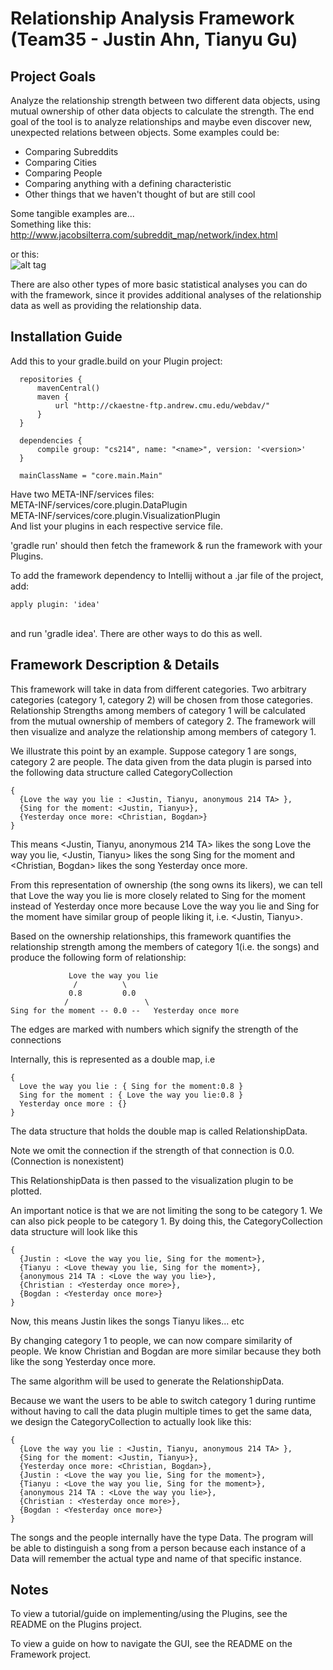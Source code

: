 # Relationship Analysis Framework <br /> (Team35 - Justin Ahn, Tianyu Gu)

## Project Goals
Analyze the relationship strength between two different data objects, using mutual ownership of other data objects 
to calculate the strength.
The end goal of the tool is to analyze relationships and maybe even discover new, unexpected relations between objects.
Some examples could be: 
* Comparing Subreddits
* Comparing Cities
* Comparing People
* Comparing anything with a defining characteristic
* Other things that we haven't thought of but are still cool

Some tangible examples are...<br />
Something like this: http://www.jacobsilterra.com/subreddit_map/network/index.html

or this: <br /> ![alt tag](http://www.seilevel.com/requirements/wp-content/uploads/2015/02/1-Alluvial-Diagram-Ex..png)

There are also other types of more basic statistical analyses you can do with the framework, since it provides additional analyses
of the relationship data as well as providing the relationship data.

## Installation Guide
Add this to your gradle.build on your Plugin project:
```
  repositories {
      mavenCentral()
      maven {
          url "http://ckaestne-ftp.andrew.cmu.edu/webdav/"
      }
  }

  dependencies {
      compile group: "cs214", name: "<name>", version: '<version>'
  }
  
  mainClassName = "core.main.Main"
```
Have two META-INF/services files:
<br />META-INF/services/core.plugin.DataPlugin
<br />META-INF/services/core.plugin.VisualizationPlugin
<br />And list your plugins in each respective service file.

'gradle run' should then fetch the framework & run the framework with your Plugins.

To add the framework dependency to Intellij without a .jar file of the project, add:
```
apply plugin: 'idea'
```
<br />and run 'gradle idea'. There are other ways to do this as well.


## Framework Description & Details
This framework will take in data from different categories. 
Two arbitrary categories (category 1, category 2) will be chosen from those categories. 
Relationship Strengths among members of category 1 will be calculated from the mutual ownership of members of category 2.
The framework will then visualize and analyze the relationship among members of category 1. 

We illustrate this point by an example. Suppose category 1 are songs, category 2 are people. 
The data given from the data plugin is parsed into the following data structure called CategoryCollection
```
{
  {Love the way you lie : <Justin, Tianyu, anonymous 214 TA> },
  {Sing for the moment: <Justin, Tianyu>},
  {Yesterday once more: <Christian, Bogdan>}
}
```
This means <Justin, Tianyu, anonymous 214 TA> likes the song Love the way you lie, 
           <Justin, Tianyu> likes the song Sing for the moment and
           <Christian, Bogdan> likes the song Yesterday once more.

From this representation of ownership (the song owns its likers), we can 
tell that Love the way you lie is more closely related to Sing for the moment instead of Yesterday once more
because Love the way you lie and Sing for the moment have similar group of people liking it, i.e. <Justin, Tianyu>. 

Based on the ownership relationships, this framework quantifies the 
relationship strength among the members of category 1(i.e. the songs) and produce the 
following form of relationship:
```
             Love the way you lie
              /    		 \
             0.8		 0.0
            /		          \	
Sing for the moment -- 0.0 --   Yesterday once more
```
The edges are marked with numbers which signify the strength of the connections

Internally, this is represented as a double map, i.e
```
{
  Love the way you lie : { Sing for the moment:0.8 }
  Sing for the moment : { Love the way you lie:0.8 }
  Yesterday once more : {}
}
```
The data structure that holds the double map is called RelationshipData.

Note we omit the connection if the strength of that connection is 0.0. (Connection is nonexistent)

This RelationshipData is then passed to the visualization plugin to be plotted.

An important notice is that we are not limiting the song to be category 1. 
We can also pick people to be category 1. By doing this, the CategoryCollection data structure will look like this
```
{
  {Justin : <Love the way you lie, Sing for the moment>},
  {Tianyu : <Love theway you lie, Sing for the moment>},
  {anonymous 214 TA : <Love the way you lie>},
  {Christian : <Yesterday once more>},
  {Bogdan : <Yesterday once more>}
}
```
Now, this means Justin likes the songs <Love the way you lie...>
                Tianyu likes... etc

By changing category 1 to people, we can now compare similarity of people.
We know Christian and Bogdan are more similar because they both like the song Yesterday once more.

The same algorithm will be used to generate the RelationshipData. 

Because we want the users to be able to switch category 1 during runtime without having to 
call the data plugin multiple times to get the same data, we design the CategoryCollection to 
actually look like this:
```
{
  {Love the way you lie : <Justin, Tianyu, anonymous 214 TA> },
  {Sing for the moment: <Justin, Tianyu>},
  {Yesterday once more: <Christian, Bogdan>}, 
  {Justin : <Love the way you lie, Sing for the moment>},
  {Tianyu : <Love the way you lie, Sing for the moment>},
  {anonymous 214 TA : <Love the way you lie>},
  {Christian : <Yesterday once more>},
  {Bogdan : <Yesterday once more>}
}
```
The songs and the people internally have the type Data. The program will be able to 
distinguish a song from a person because each instance of a Data will remember the
actual type and name of that specific instance.

## Notes

To view a tutorial/guide on implementing/using the Plugins, see the README on the Plugins project.

To view a guide on how to navigate the GUI, see the README on the Framework project.

























